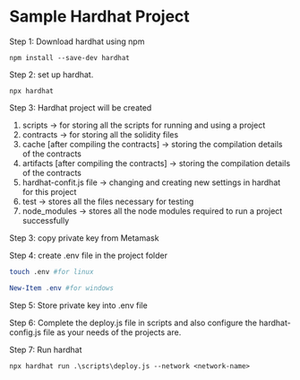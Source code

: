 # Sample Hardhat Project

Step 1: Download hardhat using npm 
``` shell
npm install --save-dev hardhat
```

Step 2: set up hardhat.
```shell
npx hardhat
```

Step 3: Hardhat project will be created

1) scripts -> for storing all the scripts for running and using a project 
2) contracts -> for storing all the solidity files 
3) cache [after compiling the contracts] -> storing the compilation details of the contracts
4) artifacts [after compiling the contracts] -> storing the compilation details of the contracts
5) hardhat-confit.js file -> changing and creating new settings in hardhat for this project
6) test -> stores all the files necessary for testing
7) node_modules -> stores all the node modules required to run a project successfully 

Step 3: copy private key from Metamask

Step 4: create .env file in the project folder
```bash
touch .env #for linux
```
```powershell
New-Item .env #for windows
```

Step 5: Store private key into .env file

Step 6: Complete the deploy.js file in scripts and also configure the hardhat-config.js file as your needs of the projects are.

Step 7: Run hardhat
```shell
npx hardhat run .\scripts\deploy.js --network <network-name>
```
